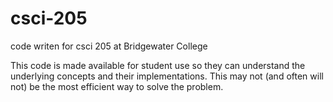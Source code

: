 # csci-205
code writen for csci 205 at Bridgewater College

This code is made available for student use so they can understand the underlying concepts and their implementations.  This may not (and often will not) be the most efficient way to solve the problem.
